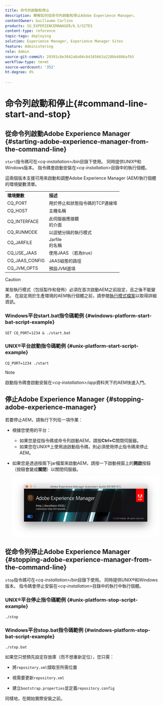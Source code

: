 ```yaml
---
title: 命令列啟動和停止
description: 瞭解如何從命令列啟動和停止Adobe Experience Manager。
contentOwner: Guillaume Carlino
products: SG_EXPERIENCEMANAGER/6.5/SITES
content-type: reference
topic-tags: deploying
solution: Experience Manager, Experience Manager Sites
feature: Administering
role: Admin
source-git-commit: 29391c8e3042a8a04c64165663a228bb4886afb5
workflow-type: tm+mt
source-wordcount: '352'
ht-degree: 0%

---
```


# 命令列啟動和停止{#command-line-start-and-stop}

## 從命令列啟動Adobe Experience Manager {#starting-adobe-experience-manager-from-the-command-line}

`start`指令碼可在&#x200B;*&lt;cq-installation>/bin*&#x200B;目錄下使用。 同時提供UNIX®和Windows版本。 指令碼會啟動安裝在&#x200B;*&lt;cq-installation>*&#x200B;目錄中的執行個體。

這兩個版本支援可用來啟動和調整Adobe Experience Manager (AEM)執行個體的環境變數清單。

<table>
 <tbody>
  <tr>
   <td><strong>環境變數 </strong></td>
   <td><strong>描述 </strong></td>
  </tr>
  <tr>
   <td>CQ_PORT</td>
   <td>用於停止和狀態指令碼的TCP連線埠<br /> </td>
  </tr>
  <tr>
   <td>CQ_HOST</td>
   <td>主機名稱<br /> </td>
  </tr>
  <tr>
   <td>CQ_INTERFACE</td>
   <td>此伺服器應接聽<br />的介面 </td>
  </tr>
  <tr>
   <td>CQ_RUNMODE</td>
   <td>以逗號分隔的執行模式<br /> </td>
  </tr>
  <tr>
   <td>CQ_JARFILE</td>
   <td>Jarfile<br />的名稱 </td>
  </tr>
  <tr>
   <td>CQ_USE_JAAS</td>
   <td>使用JAAS （若為true）<br /> </td>
  </tr>
  <tr>
   <td>CQ_JAAS_CONFIG</td>
   <td>JAAS組態的路徑<br /> </td>
  </tr>
  <tr>
   <td>CQ_JVM_OPTS</td>
   <td>預設JVM選項<br /> </td>
  </tr>
 </tbody>
</table>

>[!CAUTION]
>
>某些執行模式（包括製作和發佈）必須在首次啟動AEM之前設定，且之後不能變更。 在設定用於生產環境的AEM執行個體之前，請參閱[執行模式檔案](/help/sites-deploying/configure-runmodes.md)以取得詳細資訊。

### Windows平台start.bat指令碼範例 {#windows-platform-start-bat-script-example}

```shell
SET CQ_PORT=1234 & ./start.bat
```

### UNIX®平台啟動指令碼範例 {#unix-platform-start-script-example}

```shell
CQ_PORT=1234 ./start
```

>[!NOTE]
>
>啟動指令碼會啟動安裝在&#x200B;*&lt;cq-installation>/app*&#x200B;資料夾下的AEM快速入門。

## 停止Adobe Experience Manager {#stopping-adobe-experience-manager}

若要停止AEM，請執行下列任一項作業：

* 根據您使用的平台：

   * 如果您是從指令碼或命令列啟動AEM，請按&#x200B;**Ctrl+C**&#x200B;關閉伺服器。
   * 如果您在UNIX®上使用過啟動指令碼，則必須使用停止指令碼來停止AEM。

* 如果您是透過按兩下jar檔案來啟動AEM，請按一下啟動視窗上的&#x200B;**開啟**&#x200B;按鈕（按鈕會變成&#x200B;**關閉**）以關閉伺服器。

  ![chlimage_1-63](assets/chlimage_1-63.png)

## 從命令列停止Adobe Experience Manager {#stopping-adobe-experience-manager-from-the-command-line}

`stop`指令碼可在&#x200B;*&lt;cq-installation>/bin*&#x200B;目錄下使用。 同時提供UNIX®和Windows版本。 指令碼會停止安裝在&#x200B;*&lt;cq-installation>*&#x200B;目錄中的執行中執行個體。

### UNIX®平台停止指令碼範例 {#unix-platform-stop-script-example}

```shell
./stop
```

### Windows平台stop.bat指令碼範例 {#windows-platform-stop-bat-script-example}

```shell
./stop.bat
```

如果您只想預先設定存放庫（而不想重新定位），您只需：

* 將`repository.xml`擷取至所需位置

* 視需要更新`repository.xml`

* 建立`bootstrap.properties`並定義`repository.config`

同樣地，在開始實際安裝之前。
